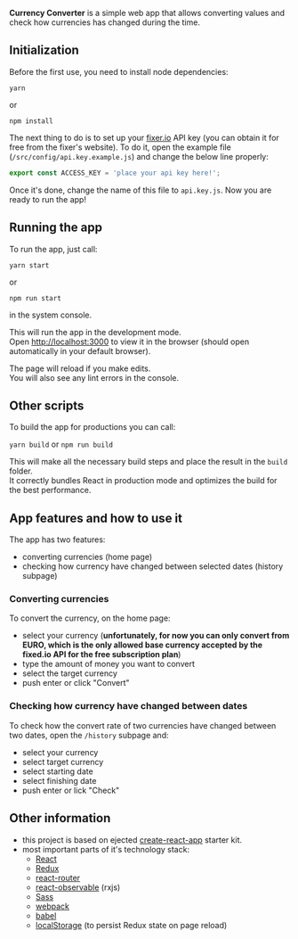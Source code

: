 **Currency Converter** is a simple web app that allows converting values and check how currencies has changed during the time.

## Initialization

Before the first use, you need to install node dependencies:

```
yarn
``` 

or 

```
npm install
```

The next thing to do is to set up your [fixer.io](https://fixer.io/) API key (you can obtain it for free from the fixer's website). To do it, open the example file (`/src/config/api.key.example.js`) and change the below line properly:

```javascript
export const ACCESS_KEY = 'place your api key here!';
```

Once it's done, change the name of this file to `api.key.js`. Now you are ready to run the app!

## Running the app

To run the app, just call:

```
yarn start
```

or 

```
npm run start
```

in the system console.

This will run the app in the development mode.<br>
Open [http://localhost:3000](http://localhost:3000) to view it in the browser (should open automatically in your default browser).

The page will reload if you make edits.<br>
You will also see any lint errors in the console.

## Other scripts

To build the app for productions you can call:

`yarn build` or `npm run build`

This will make all the necessary build steps and place the result in the `build` folder.<br>
It correctly bundles React in production mode and optimizes the build for the best performance.

## App features and how to use it

The app has two features:

* converting currencies (home page)
* checking how currency have changed between selected dates (history subpage)

### Converting currencies

To convert the currency, on the home page: 

* select your currency (**unfortunately, for now you can only convert from EURO, which is the only allowed base currency accepted by the fixed.io API for the free subscription plan**)
* type the amount of money you want to convert
* select the target currency
* push enter or click "Convert"

### Checking how currency have changed between dates

To check how the convert rate of two currencies have changed between two dates, open the `/history` subpage and:

* select your currency
* select target currency
* select starting date
* select finishing date
* push enter or lick "Check"

## Other information

* this project is based on ejected [create-react-app](https://github.com/facebook/create-react-app) starter kit.
* most important parts of it's technology stack:
    * [React](https://reactjs.org/)
    * [Redux](https://redux.js.org/)
    * [react-router](https://github.com/ReactTraining/react-router)
    * [react-observable](https://github.com/redux-observable/redux-observable) (rxjs)
    * [Sass](https://sass-lang.com/)
    * [webpack](https://webpack.js.org/)
    * [babel](https://babeljs.io/)
    * [localStorage](https://developer.mozilla.org/pl/docs/Web/API/Window/localStorage) (to persist Redux state on page reload)
